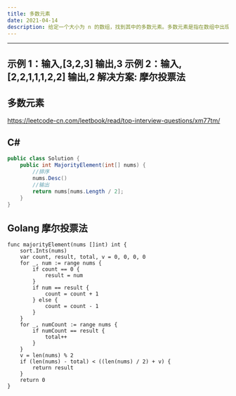 ```yaml
---
title: 多数元素
date: 2021-04-14
description: 给定一个大小为 n 的数组，找到其中的多数元素。多数元素是指在数组中出现次数大于 ⌊n/2⌋ 的元素。你可以假设数组是非空的，并且给定的数组总是存在多数元素
---
```


---
示例 1：输入,[3,2,3] 输出,3
示例 2：输入,[2,2,1,1,1,2,2] 输出,2
解决方案: 摩尔投票法
---

## 多数元素

https://leetcode-cn.com/leetbook/read/top-interview-questions/xm77tm/

## C#
```csharp
public class Solution {
    public int MajorityElement(int[] nums) {
        //排序
        nums.Desc()
        //输出
        return nums[nums.Length / 2];
    }
}
```

## Golang 摩尔投票法
```golang
func majorityElement(nums []int) int {
    sort.Ints(nums)
	var count, result, total, v = 0, 0, 0, 0
	for _, num := range nums {
		if count == 0 {
			result = num
		}
		if num == result {
			count = count + 1
		} else {
			count = count - 1
		}
	}
	for _, numCount := range nums {
		if numCount == result {
			total++
		}
	}
	v = len(nums) % 2
	if (len(nums) - total) < ((len(nums) / 2) + v) {
		return result
	}
	return 0
}
```
